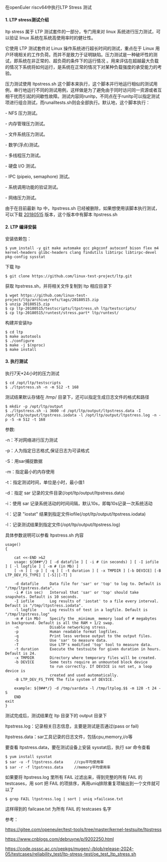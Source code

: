 在openEuler riscv64中执行LTP Stress 测试

#### 1. LTP stress测试介绍

ltp stress 属于 LTP 测试套件的一部分，专门用来对 linux 系统进行压力测试，可以验证 linux 系统在系统高使用率时的健壮性。

它使用 LTP 测试套件对 Linux 操作系统进行超长时间的测试，重点在于 Linux 用户环境相关的工作负荷。而并不是致力于证明缺陷。压力测试是一种破坏性的测试，即系统在非正常的、超负荷的条件下的运行情况 。用来评估在超越最大负载的情况下系统将如何运行，是系统在正常的情况下对某种负载强度的承受能力的考验。

压力测试使用 ltpstress.sh 这个脚本来执行，这个脚本并行地运行相似的测试用例，串行地运行不同的测试用例，这样做是为了避免由于同时访问同一资源或者互相干扰而引起的间歇性故障。测试内容同runltp，不同点在于runltp可以指定测试项进行组合测试，而runalltests.sh则会全部执行。默认地，这个脚本执行：

\- NFS 压力测试。

\- 内存管理压力测试。

\- 文件系统压力测试。

\- 数学(浮点)测试。

\- 多线程压力测试。

\- 硬盘 I/O 测试。

\- IPC (pipeio, semaphore) 测试。

\- 系统调用功能的验证测试。

\- 网络压力测试。

由于在目前最新 ltp 中，ltpstress.sh 已经被删除，如果想使用该脚本执行测试，可以下载 [20180515](https://github.com/linux-test-project/ltp/archive/refs/tags/20180515.zip) 版本，这个版本中有脚本 ltpstress.sh

#### 2. LTP 编译安装

安装依赖包：

````
$ yum install -y git make automake gcc pkgconf autoconf bison flex m4 kernel-headers glibc-headers clang findutils libtirpc libtirpc-devel pkg-config sysstat
````

下载 ltp

````
$ git clone https://github.com/linux-test-project/ltp.git
````

获取 ltpstress.sh，并将相关文件复制到 ltp 相应目录下

````
$ wget https://github.com/linux-test-project/ltp/archive/refs/tags/20180515.zip
$ unzip 20180515.zip
$ cp ltp-20180515/testscripts/ltpstress.sh ltp/testscripts/
$ cp ltp-20180515/runtest/stress.part* ltp/runtest/
````

构建并安装ltp

```
$ cd ltp
$ make autotools
$ ./configure
$ make -j $(nproc)
$ make install
```

#### 3. 执行测试

执行7天*24小时的压力测试

````
$ cd /opt/ltp/testscripts
$ ./ltpstress.sh -n -m 512 -t 168
````

测试结果默认存储在 /tmp/ 目录下，还可以指定生成日志文件的格式和路径

````
$ mkdir -p /opt/ltp/output
$ ./ltpstress.sh -i 3600 -d /opt/ltp/output/ltpstress.data -I /opt/ltp/output/ltpstress.iodata -l /opt/ltp/output/ltpstress.log -n -p -S -m 512 -t 168
````

参数:

-n：不对网络进行压力测试

-p：人为指定日志格式,保证日志为可读格式

-S：用sar捕捉数据

-m：指定最小的内存使用

-t：指定测试时间，单位是小时，最小值1

-d：指定 sar 记录的文件目录(/opt/ltp/output/ltpstress.data)

-i：使用 sar 记录系统活动的时间间隔，默认10s，即每10s记录一次系统活动

-I：记录 "iostat" 结果到指定文件iofile(/opt/ltp/output/ltpstress.iodata)

-l：记录测试结果到指定文件(/opt/ltp/output/ltpstress.log)

具体参数说明可以参看 ltpstress.sh 内容

````
usage()
{

	cat <<-END >&2
    usage: ${0##*/} [ -d datafile ] [ -i # (in seconds) ] [ -I iofile ] [ -l logfile ] [ -m # (in Mb) ]
    [ -n ] [ -p ] [ -q ] [ -t duration ] [ -x TMPDIR ] [-b DEVICE] [-B LTP_DEV_FS_TYPE] [ [-S]|[-T] ]

    -d datafile     Data file for 'sar' or 'top' to log to. Default is "/tmp/ltpstress.data".
    -i # (in sec)   Interval that 'sar' or 'top' should take snapshots. Default is 10 seconds.
    -I iofile       Log results of 'iostat' to a file every interval. Default is "/tmp/ltpstress.iodata".
    -l logfile      Log results of test in a logfile. Default is "/tmp/ltpstress.log"
    -m # (in Mb)    Specify the _minimum_ memory load of # megabytes in background. Default is all the RAM + 1/2 swap.
    -n              Disable networking stress.
    -p              Human readable format logfiles.
    -q              Print less verbose output to the output files.
    -S              Use 'sar' to measure data.
    -T              Use LTP's modified 'top' tool to measure data.
    -t duration     Execute the testsuite for given duration in hours. Default is 24.
    -x TMPDIR       Directory where temporary files will be created.
    -b DEVICE       Some tests require an unmounted block device
                    to run correctly. If DEVICE is not set, a loop device is
                    created and used automatically.
    -B LTP_DEV_FS_TYPE The file system of DEVICE.

	example: ${0##*/} -d /tmp/sardata -l /tmp/ltplog.$$ -m 128 -t 24 -S
	END
exit
}
````

测试完成后，测试结果在 ltp 目录下的 output 目录下

ltpstress.log：记录相关日志信息，主要是测试是否通过(pass or fail)

ltpstress.data：sar工具记录的日志文件，包括cpu,memory,i/o等

要查看 ltpstress.data，要在测试设备上安装 sysstat后，执行 sar 命令查看

````
$ yum install sysstat
$ sar -u -f ltpstress.data     //cpu平均使用率
$ sar -r -f ltpstress.data     //memory平均使用率
````

 如果要将 ltpstress.log 里所有 FAIL 过滤出来，得到完整的所有 FAIL 的 testcases，用 sort 把 FAIL 的项排序，再用uniq排除重复项输出到一个文件就可以了

````
$ grep FAIL ltpstress.log | sort | uniq >failcase.txt
````

这样得到的 failcase.txt 为所有 FAIL 的 testcases 名字



参考：

https://gitee.com/openeuler/test-tools/tree/master/kernel-testsuite/ltpstress

https://www.cnblogs.com/debruyne/p/9202250.html

https://code.osssc.ac.cn/oepkgs/mugen/-/blob/release-2024-05/testcases/reliability_test/ltp-stress-test/oe_test_ltp_stress.sh



